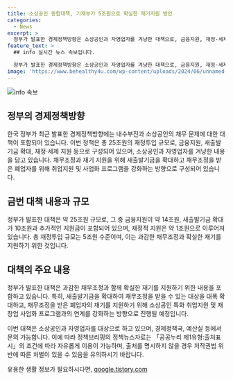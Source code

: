 ```yaml
---
title: 소상공인 종합대책, 기재부가 5조원으로 확실한 재기지원 방안
categories:
  - News
excerpt: >
  정부가 발표한 경제정책방향은 소상공인과 자영업자를 겨냥한 대책으로, 금융지원, 재정·세제 지원 등 25조원 규모의 지원이 포함되어 있습니다. 특히, 과감한 채무조정과 재기지원을 강화하기 위해 새출발기금을 확대하고, 채무조정을 받은 폐업자의 재기를 돕기 위한 프로그램도 마련되었습니다. (출처: 정책브리핑)
feature_text: >
  ## info 실시간 뉴스 속보입니다.

  정부가 발표한 경제정책방향은 소상공인과 자영업자를 겨냥한 대책으로, 금융지원, 재정·세제 지원 등 25조원 규모의 지원이 포함되어 있습니다. 특히, 과감한 채무조정과 재기지원을 강화하기 위해 새출발기금을 확대하고, 채무조정을 받은 폐업자의 재기를 돕기 위한 프로그램도 마련되었습니다. (출처: 정책브리핑)
image: 'https://www.behealthy4u.com/wp-content/uploads/2024/06/unnamed-file.png'
---
```


<p><img src="https://www.behealthy4u.com/wp-content/uploads/2024/06/unnamed-file.png" alt="info 속보" /></p>

<h2 data-ke-size="size26">정부의 경제정책방향</h2>

<p>한국 정부가 최근 발표한 경제정책방향에는 내수부진과 소상공인의 채무 문제에 대한 대책이 포함되어 있습니다. 
이번 정책은 총 25조원의 재정투입 규모로, 금융지원, 새출발기금 확대, 재정·세제 지원 등으로 구성되어 있으며, 소상공인과 자영업자를 겨냥한 내용을 담고 있습니다. 
채무조정과 재기 지원을 위해 새출발기금을 확대하고 채무조정을 받은 폐업자를 위해 취업지원 및 사업화 프로그램을 강화하는 방향으로 구성되어 있습니다.</p>

<h2 data-ke-size="size26">금번 대책 내용과 규모</h2>

<p>정부가 발표한 대책은 약 25조원 규모로, 그 중 금융지원이 약 14조원, 새출발기금 확대가 10조원과 추가적인 지원금이 포함되어 있으며, 재정적 지원은 약 1조원으로 이루어져 있습니다. 총 재정투입 규모는 5조원 수준이며, 이는 과감한 채무조정과 확실한 재기를 지원하기 위한 것입니다.</p>

<h2 data-ke-size="size26">대책의 주요 내용</h2>

<p>정부가 발표한 대책은 과감한 채무조정과 함께 확실한 재기를 지원하기 위한 내용을 포함하고 있습니다. 
특히, 새출발기금을 확대하여 채무조정을 받을 수 있는 대상을 대폭 확대하고, 채무조정을 받은 폐업자의 재기를 지원하기 위해 소상공인 특화 취업지원 및 재창업 사업화 프로그램과의 연계를 강화하는 방향으로 진행될 예정입니다. </p>

<p>이번 대책은 소상공인과 자영업자를 대상으로 하고 있으며, 경제정책국, 예산실 등에서 문의 가능합니다. 
이에 따라 정책브리핑의 정책뉴스자료는 「공공누리 제1유형:출처표시」의 조건에 따라 자유롭게 이용이 가능하며, 출처를 명시하지 않을 경우 저작권법 위반에 따른 처벌이 있을 수 있음을 유의하시기 바랍니다.</p>
유용한 생활 정보가 필요하시다면, <a href="https://qoogle.tistory.com" rel="dofollow">qoogle.tistory.com</a>


